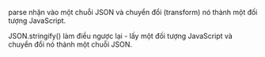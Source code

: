 parse 
nhận vào một chuỗi JSON và chuyển đổi (transform) nó thành một đối tượng JavaScript. 

JSON.stringify() làm điều ngược lại - lấy một đối tượng JavaScript và chuyển đổi nó thành một chuỗi JSON.